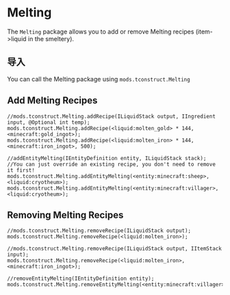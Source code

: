 # Melting

The `Melting` package allows you to add or remove Melting recipes (item->liquid in the smeltery).

## 导入
You can call the Melting package using `mods.tconstruct.Melting`

## Add Melting Recipes

```zenscript
//mods.tconstruct.Melting.addRecipe(ILiquidStack output, IIngredient input, @Optional int temp);
mods.tconstruct.Melting.addRecipe(<liquid:molten_gold> * 144,<minecraft:gold_ingot>);
mods.tconstruct.Melting.addRecipe(<liquid:molten_iron> * 144,<minecraft:iron_ingot>, 500);

//addEntityMelting(IEntityDefinition entity, ILiquidStack stack);
//You can just override an existing recipe, you don't need to remove it first!
mods.tconstruct.Melting.addEntityMelting(<entity:minecraft:sheep>, <liquid:cryotheum>);
mods.tconstruct.Melting.addEntityMelting(<entity:minecraft:villager>, <liquid:cryotheum>);

```

## Removing Melting Recipes

```zenscript
//mods.tconstruct.Melting.removeRecipe(ILiquidStack output);
mods.tconstruct.Melting.removeRecipe(<liquid:molten_iron>);

//mods.tconstruct.Melting.removeRecipe(ILiquidStack output, IItemStack input);
mods.tconstruct.Melting.removeRecipe(<liquid:molten_iron>, <minecraft:iron_ingot>);

//removeEntityMelting(IEntityDefinition entity);
mods.tconstruct.Melting.removeEntityMelting(<entity:minecraft:villager>);
```
